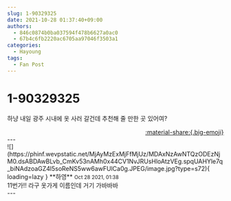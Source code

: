 ```yaml
---
slug: 1-90329325
date: 2021-10-28 01:37:40+09:00
authors:
  - 846c0874b0ba037594f478b6627a0ac0
  - 67b4c6fb2220ac6705aa97046f3503a1
categories:
  - Hayoung
tags:
  - Fan Post
---
```


# 1-90329325

<div class="post-container" markdown="1">
<div class="content-container md-sidebar__scrollwrap" markdown="1">

하냥 내일 광주 시내에 옷 사러 갈건데 추천해 줄 만한 곳 있어여?

</div>
</div>

<div style="text-align: right;" markdown="1">
<a href="https://weverse.io/fromis9/fanpost/1-90329325" style="text-align: right;">:material-share:{.big-emoji}</a>
</div>
---

<div class="comments-container md-sidebar__scrollwrap" markdown="1">
<div class="comment" markdown="1">
<div class='id-container' markdown="1">
![](https://phinf.wevpstatic.net/MjAyMzExMjFfMjUz/MDAxNzAwNTQzODEzNjM0.dsABDAwBLvb_CmKv53nAMh0x44CV1NvJRUsHloAtzVEg.spqUAHYle7q_biNAdzoaGZ4l5soReNS5ww6awFUlCa0g.JPEG/image.jpg?type=s72){ loading=lazy }
**<span class="artist">하영</span>** <small>Oct 28 2021, 01:38</small><br>
</div>
<div class='comment-body' markdown="1">
11번가!! 라구 옷가게 이름인데 거기 가바바바
</div>
</div>
</div>
---
